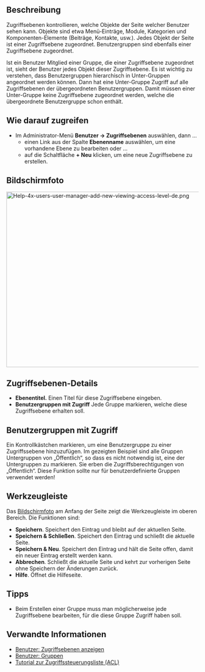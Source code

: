 <!-- Filename: Help4.x:Users:_Edit_Viewing_Access_Level / Display title: Benutzer: Zugriffsebenen anzeigen und bearbeiten -->

## Beschreibung

Zugriffsebenen kontrollieren, welche Objekte der Seite welcher Benutzer
sehen kann. Objekte sind etwa Menü-Einträge, Module, Kategorien und
Komponenten-Elemente (Beiträge, Kontakte, usw.). Jedes Objekt der Seite
ist einer Zugriffsebene zugeordnet. Benutzergruppen sind ebenfalls einer
Zugriffsebene zugeordnet.

Ist ein Benutzer Mitglied einer Gruppe, die einer Zugriffsebene
zugeordnet ist, sieht der Benutzer jedes Objekt dieser Zugriffsebene. Es
ist wichtig zu verstehen, dass Benutzergruppen hierarchisch in
Unter-Gruppen angeordnet werden können. Dann hat eine Unter-Gruppe
Zugriff auf alle Zugriffsebenen der übergeordneten Benutzergruppen.
Damit müssen einer Unter-Gruppe keine Zugriffsebene zugeordnet werden,
welche die übergeordnete Benutzergruppe schon enthält.

## Wie darauf zugreifen

- Im Administrator-Menü **Benutzer **→** Zugriffsebenen** auswählen,
  dann ...
  - einen Link aus der Spalte **Ebenenname** auswählen, um eine
    vorhandene Ebene zu bearbeiten oder ...
  - auf die Schaltfläche **+ Neu** klicken, um eine neue Zugriffsebene
    zu erstellen.

## Bildschirmfoto

<img
src="https://docs.joomla.org/images/thumb/f/f0/Help-4x-users-user-manager-add-new-viewing-access-level-de.png/600px-Help-4x-users-user-manager-add-new-viewing-access-level-de.png"
decoding="async"
srcset="https://docs.joomla.org/images/thumb/f/f0/Help-4x-users-user-manager-add-new-viewing-access-level-de.png/900px-Help-4x-users-user-manager-add-new-viewing-access-level-de.png 1.5x, https://docs.joomla.org/images/f/f0/Help-4x-users-user-manager-add-new-viewing-access-level-de.png 2x"
data-file-width="1079" data-file-height="828" width="600" height="460"
alt="Help-4x-users-user-manager-add-new-viewing-access-level-de.png" />

## Zugriffsebenen-Details

- **Ebenentitel.** Einen Titel für diese Zugriffsebene eingeben.
- **Benutzergruppen mit Zugriff** Jede Gruppe markieren, welche diese
  Zugriffsebene erhalten soll.

## Benutzergruppen mit Zugriff

Ein Kontrollkästchen markieren, um eine Benutzergruppe zu einer
Zugriffssebene hinzuzufügen. Im gezeigten Beispiel sind alle Gruppen
Untergruppen von „Öffentlich“, so dass es nicht notwendig ist, eine der
Untergruppen zu markieren. Sie erben die Zugriffsberechtigungen von
„Öffentlich“. Diese Funktion sollte nur für benutzerdefinierte Gruppen
verwendet werden!

## Werkzeugleiste

Das [Bildschirmfoto](#Bildschirmfoto) am Anfang der Seite zeigt die
Werkzeugleiste im oberen Bereich. Die Funktionen sind:

- **Speichern**. Speichert den Eintrag und bleibt auf der aktuellen
  Seite.
- **Speichern & Schließen**. Speichert den Eintrag und schließt die
  aktuelle Seite.
- **Speichern & Neu**. Speichert den Eintrag und hält die Seite offen,
  damit ein neuer Eintrag erstellt werden kann.
- **Abbrechen**. Schließt die aktuelle Seite und kehrt zur vorherigen
  Seite ohne Speichern der Änderungen zurück.
- **Hilfe**. Öffnet die Hilfeseite.

## Tipps

- Beim Erstellen einer Gruppe muss man möglicherweise jede Zugriffsebene
  bearbeiten, für die diese Gruppe Zugriff haben soll.

## Verwandte Informationen

- [Benutzer: Zugriffsebenen
  anzeigen](https://docs.joomla.org/Help4.x:Users:_Viewing_Access_Levels/de "Help4.x:Users: Viewing Access Levels/de")
- [Benutzer:
  Gruppen](https://docs.joomla.org/Help4.x:Users:_Groups/de "Help4.x:Users: Groups/de")
- [Tutorial zur Zugriffssteuerungsliste
  (ACL)](https://docs.joomla.org/J3.x:Access_Control_List_Tutorial/de "J3.x:Access Control List Tutorial/de")
